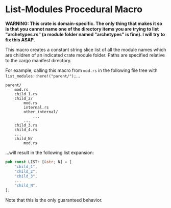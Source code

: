 # List-Modules Procedural Macro

**WARNING: This crate is domain-specific. The only thing that makes it so
is that you cannot name one of the directory items you are trying to list
"archetypes.rs" (a module folder named "archetypes" is fine). I will try
to fix this ASAP.**

This macro creates a constant string slice list of all the module names
which are children of an indicated crate module folder. Paths are specified
relative to the cargo manifest directory.

For example, calling this macro from `mod.rs` in the following file tree
with `list_modules::here!("parent/");`...

```none
parent/
    mod.rs
    child_1.rs
    child_2/
        mod.rs
        internal.rs
        other_internal/
            ...
        ...
    child_3.rs
    child_4.rs
    ...
    child_N/
        mod.rs
```

...will result in the following list expansion:

```rust
pub const LIST: [&str; N] = [
    "child_1",
    "child_2",
    "child_3",
    ...
    "child_N",
];
```

Note that this is the only guaranteed behavior.
